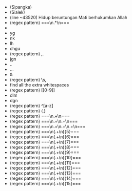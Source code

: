 - (Sipangka)
- (Sialek)
- (line ~43520) Hidup beruntungan
  Mati berhukumkan Allah
- (regex pattern) ===\n.\*\n===
- &nbsp;
- yg
- nk
- lh
- chgu
- (regex pattern) ,.
- jgn
- ..
- ...
- &amp;
- (regex pattern) \s,
- find all the extra whitespaces
- (regex pattern) \[[0-9]\]
- dlm
- dgn
- (regex pattern) ^[a-z] <!-- find uncapitalised starting letters -->
- (regex pattern) \(.\) <!-- numbers in parentheses -->
- (regex pattern) ===\n.+\n===
- (regex pattern) ===\n.+\n.+\n===
- (regex pattern) ===\n.+\n.+\n.+\n===
- (regex pattern) ===\n(.+\n){5}===
- (regex pattern) ===\n(.+\n){6}===
- (regex pattern) ===\n(.+\n){7}===
- (regex pattern) ===\n(.+\n){8}===
- (regex pattern) ===\n(.+\n){9}===
- (regex pattern) ===\n(.+\n){10}===
- (regex pattern) ===\n(.+\n){11}===
- (regex pattern) ===\n(.+\n){12}===
- (regex pattern) ===\n(.+\n){13}===
- (regex pattern) ===\n(.+\n){14}===
- (regex pattern) ===\n(.+\n){15}===
